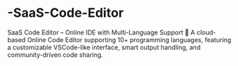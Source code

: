 # -SaaS-Code-Editor
SaaS Code Editor – Online IDE with Multi-Language Support 🚀 A cloud-based Online Code Editor supporting 10+ programming languages, featuring a customizable VSCode-like interface, smart output handling, and community-driven code sharing.
